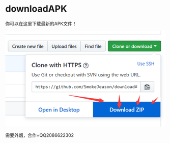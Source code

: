 # downloadAPK
你可以在这里下载最新的APK文件！

![image](https://github.com/SmokeJeason/downloadAPK/raw/master/images/download2.png)


需要外烟，合作+QQ2086622302
